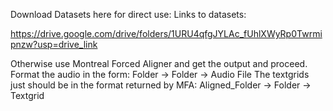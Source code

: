 Download Datasets here for direct use:
  Links to datasets:

  https://drive.google.com/drive/folders/1URU4qfgJYLAc_fUhlXWyRp0Twrmipnzw?usp=drive_link

Otherwise use Montreal Forced Aligner and get the output and proceed.
Format the audio in the form:
 Folder -> Folder -> Audio File
The textgrids just should be in the format returned by MFA:
  Aligned_Folder -> Folder -> Textgrid
